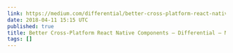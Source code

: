 ```yaml
---
link: https://medium.com/differential/better-cross-platform-react-native-components-cb8aadeba472
date: 2018-04-11 15:15 UTC
published: true
title: Better Cross-Platform React Native Components – Differential – Medium
tags: []
---
```



